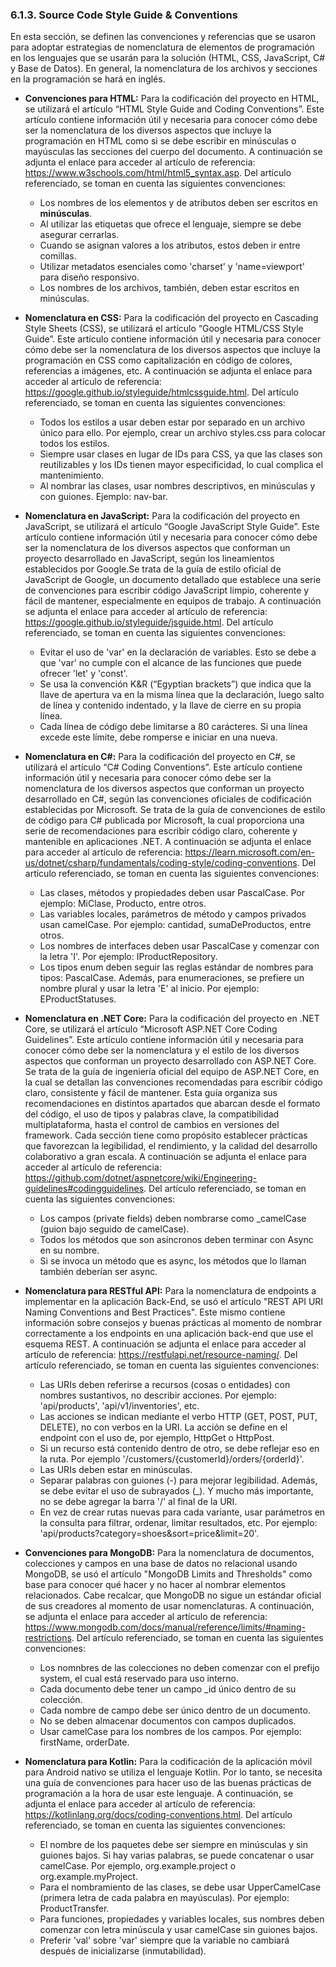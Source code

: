 ### 6.1.3. Source Code Style Guide & Conventions ###

En esta sección, se definen las convenciones y referencias que se usaron para adoptar estrategias de nomenclatura de elementos de programación en los lenguajes que se usarán para la solución (HTML, CSS, JavaScript, C# y Base de Datos). En general, la nomenclatura de los archivos y secciones en la programación se hará en inglés.

* **Convenciones para HTML:** Para la codificación del proyecto en HTML, se utilizará el artículo “HTML Style Guide and Coding Conventions”. Este artículo contiene información útil y necesaria para conocer cómo debe ser la nomenclatura de los diversos aspectos que incluye la programación en HTML como si se debe escribir en minúsculas o mayúsculas las secciones del cuerpo del documento. A continuación se adjunta el enlace para acceder al artículo de referencia: https://www.w3schools.com/html/html5_syntax.asp. Del artículo referenciado, se toman en cuenta las siguientes convenciones:
  * Los nombres de los elementos y de atributos deben ser escritos en **minúsculas**.
  * Al utilizar las etiquetas que ofrece el lenguaje, siempre se debe asegurar cerrarlas.
  * Cuando se asignan valores a los atributos, estos deben ir entre comillas.
  * Utilizar metadatos esenciales como 'charset' y 'name=viewport' para diseño responsivo.
  * Los nombres de los archivos, también, deben estar escritos en minúsculas.

* **Nomenclatura en CSS:** Para la codificación del proyecto en Cascading Style Sheets (CSS), se utilizará el artículo “Google HTML/CSS Style Guide”. Este artículo contiene información útil y necesaria para conocer cómo debe ser la nomenclatura de los diversos aspectos que incluye la programación en CSS como capitalización en código de colores, referencias a imágenes, etc. A continuación se adjunta el enlace para acceder al artículo de referencia: https://google.github.io/styleguide/htmlcssguide.html. Del artículo referenciado, se toman en cuenta las siguientes convenciones:
  * Todos los estilos a usar deben estar por separado en un archivo único para ello. Por ejemplo, crear un archivo styles.css para colocar todos los estilos.
  * Siempre usar clases en lugar de IDs para CSS, ya que las clases son reutilizables y los IDs tienen mayor especificidad, lo cual complica el mantenimiento.
  * Al nombrar las clases, usar nombres descriptivos, en minúsculas y con guiones. Ejemplo: nav-bar.

* **Nomenclatura en JavaScript:** Para la codificación del proyecto en JavaScript, se utilizará el artículo “Google JavaScript Style Guide”. Este artículo contiene información útil y necesaria para conocer cómo debe ser la nomenclatura de los diversos aspectos que conforman un proyecto desarrollado en JavaScript, según los lineamientos establecidos por Google.Se trata de la guía de estilo oficial de JavaScript de Google, un documento detallado que establece una serie de convenciones para escribir código JavaScript limpio, coherente y fácil de mantener, especialmente en equipos de trabajo. A continuación se adjunta el enlace para acceder al artículo de referencia: https://google.github.io/styleguide/jsguide.html. Del artículo referenciado, se toman en cuenta las siguientes convenciones:
  * Evitar el uso de 'var' en la declaración de variables. Esto se debe a que 'var' no cumple con el alcance de las funciones que puede ofrecer 'let' y 'const'.
  * Se usa la convención K&R (“Egyptian brackets”) que indica que la llave de apertura va en la misma línea que la declaración, luego salto de línea y contenido indentado, y la llave de cierre en su propia línea.
  * Cada línea de código debe limitarse a 80 carácteres. Si una línea excede este límite, debe romperse e iniciar en una nueva.

* **Nomenclatura en C#:** Para la codificación del proyecto en C#, se utilizará el artículo “C# Coding Conventions”. Este artículo contiene información útil y necesaria para conocer cómo debe ser la nomenclatura de los diversos aspectos que conforman un proyecto desarrollado en C#, según las convenciones oficiales de codificación establecidas por Microsoft. Se trata de la guía de convenciones de estilo de código para C# publicada por Microsoft, la cual proporciona una serie de recomendaciones para escribir código claro, coherente y mantenible en aplicaciones .NET. A continuación se adjunta el enlace para acceder al artículo de referencia: https://learn.microsoft.com/en-us/dotnet/csharp/fundamentals/coding-style/coding-conventions. Del artículo referenciado, se toman en cuenta las siguientes convenciones:
  * Las clases, métodos y propiedades deben usar PascalCase. Por ejemplo: MiClase, Producto, entre otros.
  * Las variables locales, parámetros de método y campos privados usan camelCase. Por ejemplo: cantidad, sumaDeProductos, entre otros.
  * Los nombres de interfaces deben usar PascalCase y comenzar con la letra 'I'. Por ejemplo: IProductRepository.
  * Los tipos enum deben seguir las reglas estándar de nombres para tipos: PascalCase. Además, para enumeraciones, se prefiere un nombre plural y usar la letra 'E' al inicio. Por ejemplo: EProductStatuses.

* **Nomenclatura en .NET Core:** Para la codificación del proyecto en .NET Core, se utilizará el artículo “Microsoft ASP.NET Core Coding Guidelines”. Este artículo contiene información útil y necesaria para conocer cómo debe ser la nomenclatura y el estilo de los diversos aspectos que conforman un proyecto desarrollado con ASP.NET Core. Se trata de la guía de ingeniería oficial del equipo de ASP.NET Core, en la cual se detallan las convenciones recomendadas para escribir código claro, consistente y fácil de mantener. Esta guía organiza sus recomendaciones en distintos apartados que abarcan desde el formato del código, el uso de tipos y palabras clave, la compatibilidad multiplataforma, hasta el control de cambios en versiones del framework. Cada sección tiene como propósito establecer prácticas que favorezcan la legibilidad, el rendimiento, y la calidad del desarrollo colaborativo a gran escala. A continuación se adjunta el enlace para acceder al artículo de referencia: https://github.com/dotnet/aspnetcore/wiki/Engineering-guidelines#codingguidelines. Del artículo referenciado, se toman en cuenta las siguientes convenciones:
  * Los campos (private fields) deben nombrarse como _camelCase (guion bajo seguido de camelCase).
  * Todos los métodos que son asíncronos deben terminar con Async en su nombre.
  * Si se invoca un método que es async, los métodos que lo llaman también deberían ser async.

* **Nomenclatura para RESTful API:** Para la nomenclatura de endpoints a implementar en la aplicación Back-End, se usó el artículo "REST API URI Naming Conventions and Best Practices". Este mismo contiene información sobre consejos y buenas prácticas al momento de nombrar correctamente a los endpoints en una aplicación back-end que use el esquema REST. A continuación se adjunta el enlace para acceder al artículo de referencia: https://restfulapi.net/resource-naming/. Del artículo referenciado, se toman en cuenta las siguientes convenciones:
  * Las URIs deben referirse a recursos (cosas o entidades) con nombres sustantivos, no describir acciones. Por ejemplo: 'api/products', 'api/v1/inventories', etc.
  * Las acciones se indican mediante el verbo HTTP (GET, POST, PUT, DELETE), no con verbos en la URI. La acción se define en el endpoint con el uso de, por ejemplo, HttpGet o HttpPost.
  * Si un recurso está contenido dentro de otro, se debe reflejar eso en la ruta. Por ejemplo '/customers/{customerId}/orders/{orderId}'.
  * Las URIs deben estar en minúsculas. 
  * Separar palabras con guiones (-) para mejorar legibilidad. Además, se debe evitar el uso de subrayados (_). Y mucho más importante, no se debe agregar la barra '/' al final de la URI.
  * En vez de crear rutas nuevas para cada variante, usar parámetros en la consulta para filtrar, ordenar, limitar resultados, etc. Por ejemplo: 'api/products?category=shoes&sort=price&limit=20'.

* **Convenciones para MongoDB:** Para la nomenclatura de documentos, colecciones y campos en una base de datos no relacional usando MongoDB, se usó el artículo "MongoDB Limits and Thresholds" como base para conocer qué hacer y no hacer al nombrar elementos relacionados. Cabe recalcar, que MongoDB no sigue un estándar oficial de sus creadores al momento de usar nomenclaturas. A continuación, se adjunta el enlace para acceder al artículo de referencia: https://www.mongodb.com/docs/manual/reference/limits/#naming-restrictions. Del artículo referenciado, se toman en cuenta las siguientes convenciones:
  * Los nomnbres de las colecciones no deben comenzar con el prefijo system, el cual está reservado para uso interno.
  * Cada documento debe tener un campo _id único dentro de su colección.
  * Cada nombre de campo debe ser único dentro de un documento.
  * No se deben almacenar documentos con campos duplicados.
  * Usar camelCase para los nombres de los campos. Por ejemplo: firstName, orderDate.

* **Nomenclatura para Kotlin:** Para la codificación de la aplicación móvil para Android nativo se utiliza el lenguaje Kotlin. Por lo tanto, se necesita una guía de convenciones para hacer uso de las buenas prácticas de programación a la hora de usar este lenguaje. A continuación, se adjunta el enlace para acceder al artículo de referencia: https://kotlinlang.org/docs/coding-conventions.html. Del artículo referenciado, se toman en cuenta las siguientes convenciones:
  * El nombre de los paquetes debe ser siempre en minúsculas y sin guiones bajos. Si hay varias palabras, se puede concatenar o usar camelCase. Por ejemplo, org.example.project o org.example.myProject.
  * Para el nombramiento de las clases, se debe usar UpperCamelCase (primera letra de cada palabra en mayúsculas). Por ejemplo: ProductTransfer.
  * Para funciones, propiedades y variables locales, sus nombres deben comenzar con letra minúscula y usar camelCase sin guiones bajos.
  * Preferir 'val' sobre 'var' siempre que la variable no cambiará después de inicializarse (inmutabilidad).
